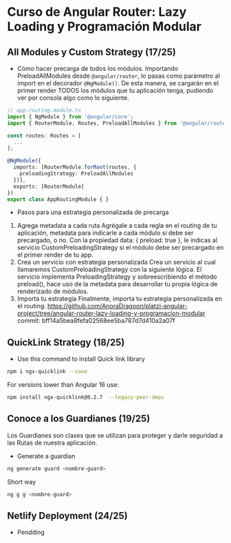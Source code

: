 # Curso de Angular Router: Lazy Loading y Programación Modular

## All Modules y Custom Strategy (17/25)

- Cómo hacer precarga de todos los módulos.
Importando PreloadAllModules desde `@angular/router`, lo pasas como parámetro al import en el decorador `@NgModule()`. De esta manera, se cargarán en el primer render TODOS los módulos que tu aplicación tenga, pudiendo ver por consola algo como lo siguiente.

```typescript
// app-routing.module.ts
import { NgModule } from '@angular/core';
import { RouterModule, Routes, PreloadAllModules } from '@angular/router';

const routes: Routes = [
  ...
];

@NgModule({
  imports: [RouterModule.forRoot(routes, {
    preloadingStrategy: PreloadAllModules
  })],
  exports: [RouterModule]
})
export class AppRoutingModule { }
```

- Pasos para una estrategia personalizada de precarga

1. Agrega metadata a cada ruta
Agrégale a cada regla en el routing de tu aplicación, metadata para indicarle a cada módulo si debe ser precargado, o no.
Con la propiedad data: { preload: true }, le indicas al servicio CustomPreloadingStrategy si el módulo debe ser precargado en el primer render de tu app.
2. Crea un servicio con estrategia personalizada
Crea un servicio al cual llamaremos CustomPreloadingStrategy con la siguiente lógica.
El servicio implementa PreloadingStrategy y sobreescribiendo el método preload(), hace uso de la metadata para desarrollar tu propia lógica de renderizado de módulos.
3. Importa tu estrategia
Finalmente, importa tu estrategia personalizada en el routing.
<https://github.com/AnoraDragoon/platzi-angular-project/tree/angular-router-lazy-loading-y-programacion-modular>
commit: bff14a5bea8fefa02568ee5ba787d7d410a2a07f

## QuickLink Strategy (18/25)

- Use this command to install Quick link library

```sh
npm i ngx-quicklink --save
```

For versions lower than Angular 16 use:

```sh
npm install ngx-quicklink@0.2.7  --legacy-peer-deps
```

## Conoce a los Guardianes (19/25)

Los Guardianes son clases que se utilizan para proteger y darle seguridad a las Rutas de nuestra aplicación.

- Generate a guardian

```sh
ng generate guard <nombre-guard> 
```

Short way

```sh
ng g g <nombre-guard>
```

## Netlify Deployment (24/25)

- Pendding
